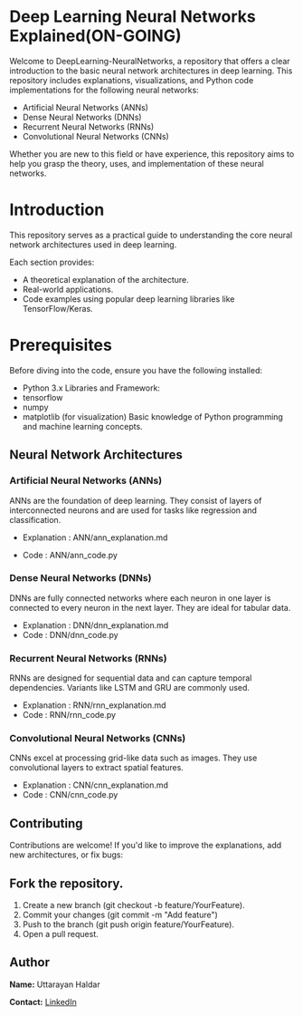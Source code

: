 # Deep Learning Neural Networks Explained(ON-GOING)
Welcome to DeepLearning-NeuralNetworks, a repository that offers a clear introduction to the basic neural network architectures in deep learning. This repository includes explanations, visualizations, and Python code implementations for the following neural networks:

- Artificial Neural Networks (ANNs)
- Dense Neural Networks (DNNs)
- Recurrent Neural Networks (RNNs)
- Convolutional Neural Networks (CNNs)

Whether you are new to this field or have experience, this repository aims to help you grasp the theory, uses, and implementation of these neural networks.


# Introduction
This repository serves as a practical guide to understanding the core neural network architectures used in deep learning. 

Each section provides:

- A theoretical explanation of the architecture.
- Real-world applications.
- Code examples using popular deep learning libraries like TensorFlow/Keras.

# Prerequisites
Before diving into the code, ensure you have the following installed:
- Python 3.x
Libraries and Framework:
- tensorflow
- numpy
- matplotlib (for visualization)
Basic knowledge of Python programming and machine learning concepts.


## Neural Network Architectures
### Artificial Neural Networks (ANNs)
ANNs are the foundation of deep learning. They consist of layers of interconnected neurons and are used for tasks like regression and classification.

- Explanation : ANN/ann_explanation.md

- Code : ANN/ann_code.py

### Dense Neural Networks (DNNs)
DNNs are fully connected networks where each neuron in one layer is connected to every neuron in the next layer. They are ideal for tabular data.

- Explanation : DNN/dnn_explanation.md
- Code : DNN/dnn_code.py

### Recurrent Neural Networks (RNNs)
RNNs are designed for sequential data and can capture temporal dependencies. Variants like LSTM and GRU are commonly used.
- Explanation : RNN/rnn_explanation.md
- Code : RNN/rnn_code.py

### Convolutional Neural Networks (CNNs)
CNNs excel at processing grid-like data such as images. They use convolutional layers to extract spatial features.

- Explanation : CNN/cnn_explanation.md
- Code : CNN/cnn_code.py

## Contributing
Contributions are welcome! If you'd like to improve the explanations, add new architectures, or fix bugs:

## Fork the repository.
1. Create a new branch (git checkout -b feature/YourFeature).
2. Commit your changes (git commit -m "Add feature")
3. Push to the branch (git push origin feature/YourFeature).
4. Open a pull request.

## Author
**Name:** Uttarayan Haldar

**Contact:** [LinkedIn](https://www.linkedin.com/in/uttarayan-haldar-583786286/)
